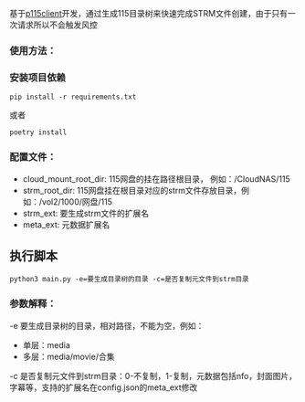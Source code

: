 基于[p115client](https://github.com/ChenyangGao/p115client)开发，通过生成115目录树来快速完成STRM文件创建，由于只有一次请求所以不会触发风控

### 使用方法：
### 安装项目依赖
```console
pip install -r requirements.txt
```
或者
```console
poetry install
```
### 配置文件：
- cloud_mount_root_dir: 115网盘的挂在路径根目录， 例如：/CloudNAS/115
- strm_root_dir: 115网盘挂在根目录对应的strm文件存放目录，例如：/vol2/1000/网盘/115
- strm_ext: 要生成strm文件的扩展名
- meta_ext: 元数据扩展名
## 执行脚本
```console
python3 main.py -e=要生成目录树的目录 -c=是否复制元文件到strm目录
```
### 参数解释：
-e 要生成目录树的目录，相对路径，不能为空，例如：
- 单层：media
- 多层：media/movie/合集

-c 是否复制元文件到strm目录：0-不复制，1-复制，元数据包括nfo，封面图片，字幕等，支持的扩展名在config.json的meta_ext修改
